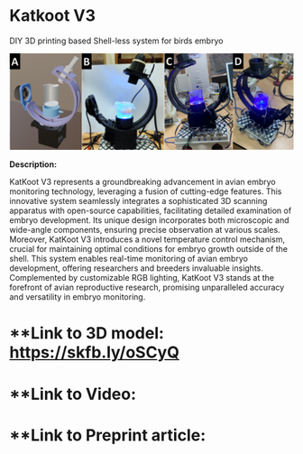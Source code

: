 
# **Katkoot V3**
DIY 3D printing based Shell-less system for birds embryo
<p align="center"> 
<img src= "incubator.png"> 
</p>



**Description:**

KatKoot V3 represents a groundbreaking advancement in avian embryo monitoring technology, leveraging a fusion of cutting-edge features. This innovative system seamlessly integrates a sophisticated 3D scanning apparatus with open-source capabilities, facilitating detailed examination of embryo development. Its unique design incorporates both microscopic and wide-angle components, ensuring precise observation at various scales. Moreover, KatKoot V3 introduces a novel temperature control mechanism, crucial for maintaining optimal conditions for embryo growth outside of the shell. This system enables real-time monitoring of avian embryo development, offering researchers and breeders invaluable insights. Complemented by customizable RGB lighting, KatKoot V3 stands at the forefront of avian reproductive research, promising unparalleled accuracy and versatility in embryo monitoring.

# **Link to 3D model: https://skfb.ly/oSCyQ
# **Link to Video:
# **Link to Preprint article:
